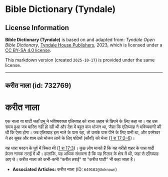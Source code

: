 # Bible Dictionary (Tyndale)

## License Information

**Bible Dictionary (Tyndale)** is based on and adapted from: _Tyndale Open Bible Dictionary_, [Tyndale House Publishers](https://tyndaleopenresources.com/), 2023, which is licensed under a [CC BY-SA 4.0 license](https://creativecommons.org/licenses/by-sa/4.0/legalcode.en).

This markdown version (created `2025-10-17`) is provided under the same license.



--------------------------------

## करीत नाला (id: 732769)

करीत नाला
=========

एक नाला या घाटी जहाँ प्रभु ने भविष्यवक्ता एलिय्याह को राजा अहाब से छिपने के लिए कहा था। यह उस समय हुआ जब बारिश नहीं हो रही थी और देश में बहुत कम भोजन था, जैसा कि एलिय्याह ने भविष्यवाणी की थी कि ऐसा होगा। जब एलिय्याह इस नाले के पास रहा, तो उसके पास पीने के लिए पानी था, और परमेश्वर ने हर सुबह और शाम उसे भोजन लाने के लिए पक्षियों (कौवों) को भेजा ([1 रा 17:2–6](https://ref.ly/1Kgs17:2-1Kgs17:6))।

यह धारा यरदन के पूर्व में स्थित थी ([1 रा 17:3](https://ref.ly/1Kgs17:3))। कुछ लोग मानते हैं कि यह यरीहो शहर के पास वादी क़ेल्त नामक तराई में थी। हालांकि, यह अधिक संभावना है कि यह गिलाद के क्षेत्र में थी, जहां से एलिय्याह आए थे। करीत नाला को कभी\-कभी "करीत तराई" या "करीत घाटी" भी कहा जाता है।

* **Associated Articles:** करीत नाला (ID: `649182@Unknown`)


